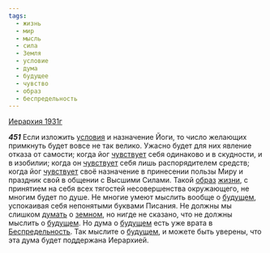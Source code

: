 ```yaml
---
tags:
  - жизнь
  - мир
  - мысль
  - сила
  - Земля
  - условие
  - дума
  - будущее
  - чувство
  - образ
  - беспредельность
---
```


[Иерархия 1931г](/agni/1931)

___451___
Если изложить [условия](/tag/#условие) и назначение Йоги, то число желающих примкнуть будет вовсе не так велико. Ужасно будет для них явление отказа от самости; когда йог [чувствует](/tag/#чувство) себя одинаково и в скудности, и в изобилии; когда он [чувствует](/tag/#чувство) себя лишь распорядителем средств; когда йог [чувствует](/tag/#чувство) своё назначение в принесении пользы Миру и праздник свой в общении с Высшими Силами. Такой [образ](/tag/#образ) [жизни](/tag/#жизнь), с принятием на себя всех тягостей несовершенства окружающего, не многим будет по душе. Не многие умеют мыслить вообще о [будущем](/tag/#будущее), успокаивая себя непонятыми буквами Писания. Не должны мы слишком [думать](/tag/#дума) о [земном](/tag/#Земля), но нигде не сказано, что не должны мыслить о [будущем](/tag/#будущее). Но дума о [будущем](/tag/#будущее) есть уже врата в [Беспредельность](/tag/#беспредельность). Так мыслите о [будущем](/tag/#будущее), и можете быть уверены, что эта дума будет поддержана Иерархией.   

